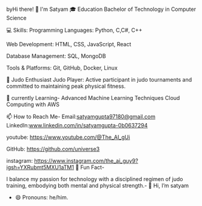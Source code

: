byHi there! 👋 I'm Satyam
🎓 Education
Bachelor of Technology in Computer Science

💻 Skills: 
Programming Languages: Python, C,C#, C++

Web Development: HTML, CSS, JavaScript, React

Database Management: SQL, MongoDB

Tools & Platforms: Git, GitHub, Docker, Linux

🥋 Judo Enthusiast
Judo Player: Active participant in judo tournaments and committed to maintaining peak physical fitness.

🌱 currently Learning-
Advanced Machine Learning Techniques
Cloud Computing with AWS

📫 How to Reach Me-
Email:satyamgupta97180@gmail.com LinkedIn:www.linkedin.com/in/satyamgupta-0b0637294

youtube: https://www.youtube.com/@The_AI_gUi

GitHub: https://github.com/universe3

instagram: https://www.instagram.com/the_ai_guy9?igsh=YXRubmt5MXU1aTM1
🚀 Fun Fact-

I balance my passion for technology with a disciplined regimen of judo training, embodying both mental and physical strength.- 👋 Hi, I’m satyam 
- 😄 Pronouns: he/him.
